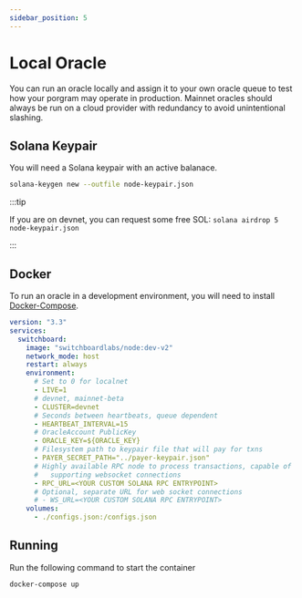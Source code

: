 ```yaml
---
sidebar_position: 5
---
```


# Local Oracle

You can run an oracle locally and assign it to your own oracle queue to test how your porgram may operate in production. Mainnet oracles should always be run on a cloud provider with redundancy to avoid unintentional slashing.

## Solana Keypair

You will need a Solana keypair with an active balanace.

```bash
solana-keygen new --outfile node-keypair.json
```

:::tip

If you are on devnet, you can request some free SOL: `solana airdrop 5 node-keypair.json`

:::

## Docker

To run an oracle in a development environment, you will need to install [Docker-Compose](https://docs.docker.com/compose/install/).

```yaml title="docker-compose.yml"
version: "3.3"
services:
  switchboard:
    image: "switchboardlabs/node:dev-v2"
    network_mode: host
    restart: always
    environment:
      # Set to 0 for localnet
      - LIVE=1
      # devnet, mainnet-beta
      - CLUSTER=devnet
      # Seconds between heartbeats, queue dependent
      - HEARTBEAT_INTERVAL=15
      # OracleAccount PublicKey
      - ORACLE_KEY=${ORACLE_KEY}
      # Filesystem path to keypair file that will pay for txns
      - PAYER_SECRET_PATH="../payer-keypair.json"
      # Highly available RPC node to process transactions, capable of
      #   supporting websocket connections
      - RPC_URL=<YOUR CUSTOM SOLANA RPC ENTRYPOINT>
      # Optional, separate URL for web socket connections
      # - WS_URL=<YOUR CUSTOM SOLANA RPC ENTRYPOINT>
    volumes:
      - ./configs.json:/configs.json
```

## Running

Run the following command to start the container

```bash
docker-compose up
```
